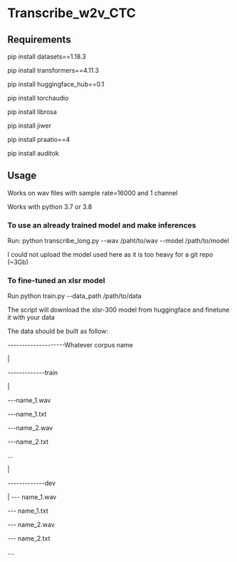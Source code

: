 # Transcribe_w2v_CTC
## Requirements
pip install datasets==1.18.3

pip install transformers==4.11.3

pip install huggingface_hub==0.1

pip install torchaudio

pip install librosa

pip install jiwer

pip install praatio==4

pip install auditok

## Usage
Works on wav files with sample rate=16000 and 1 channel 

Works with python 3.7 or 3.8 

### To use an already trained model and make inferences
  Run: python transcribe_long.py --wav /paht/to/wav --model /path/to/model
  
  I could not  upload the model used here as it is too heavy for a git repo (~3Gb)
  
### To fine-tuned an xlsr model

  Run python train.py --data_path /path/to/data
  
  The script will download the xlsr-300 model from huggingface and finetune it with your data
  
  The data should be built as follow:
  
   --------------------Whatever corpus name
   
  |
  
  -------------train
  
  |
  
  ---name_1.wav
  
  ---name_1.txt
  
  ---name_2.wav
  
  ---name_2.txt
  
  ...
  
  |
  
  -------------dev
  
  |
  --- name_1.wav
  
  --- name_1.txt
  
  --- name_2.wav
  
  --- name_2.txt
  
  ....
